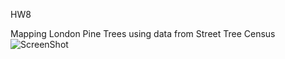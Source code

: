 HW8 

Mapping London Pine Trees using data from Street Tree Census
![ScreenShot](https://raw.github.com/rxl204/PUI2017_rxl204/HW8_rxl204/PineTreeCount.png)


